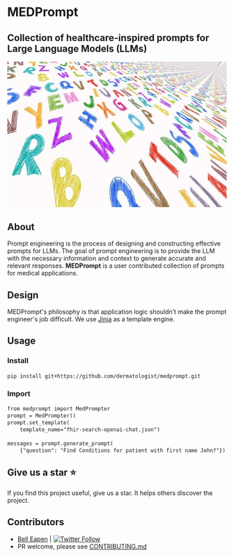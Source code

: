 # MEDPrompt

## Collection of healthcare-inspired prompts for Large Language Models (LLMs)

![Prompt Engineering](images/medprompt.jpg)

## About
Prompt engineering is the process of designing and constructing effective prompts for LLMs. The goal of prompt engineering is to provide the LLM with the necessary information and context to generate accurate and relevant responses. **MEDPrompt** is a user contributed collection of prompts for medical applications.

## Design
MEDPrompt's philosophy is that application logic shouldn’t make the prompt engineer's job difficult. We use [Jinja](https://jinja.palletsprojects.com/en/3.1.x/) as a template engine.

## Usage

### Install

```
pip install git+https://github.com/dermatologist/medprompt.git
```

### Import

```
from medprompt import MedPrompter
prompt = MedPrompter()
prompt.set_template(
    template_name="fhir-search-openai-chat.json")

messages = prompt.generate_prompt(
    {"question": "Find Conditions for patient with first name John?"})
```

## Give us a star ⭐️
If you find this project useful, give us a star. It helps others discover the project.

## Contributors

* [Bell Eapen](https://nuchange.ca) | [![Twitter Follow](https://img.shields.io/twitter/follow/beapen?style=social)](https://twitter.com/beapen)
* PR welcome, please see [CONTRIBUTING.md](/CONTRIBUTING.md)
